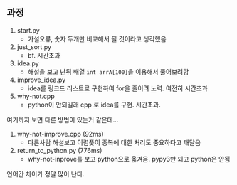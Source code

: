 ## 과정

1. start.py
    - 가설오류, 숫자 두개만 비교해서 될 것이라고 생각했음
1. just_sort.py
    - bf. 시간초과
1. idea.py
    - 해설을 보고 난뒤 배열 `int arrA[100]`을 이용해서 풀어보려함
1. improve_idea.py
    - idea를 링크드 리스트로 구현하여 for을 줄이려 노력. 여전히 시간초과
1. why-not.cpp
    - python이 안되길래 cpp 로 idea를 구현. 시간초과.

여기까지 보면 다른 방법이 있는거 같은데...

1. why-not-improve.cpp (92ms)
    - 다른사람 해설보고 어렴풋이 중복에 대한 처리도 중요하다고 깨달음
1. return_to_python.py (776ms)
    - why-not-inprove를 보고 python으로 옮겨옴. pypy3만 되고 python은 안됨

언어간 차이가 정말 많이 난다.
